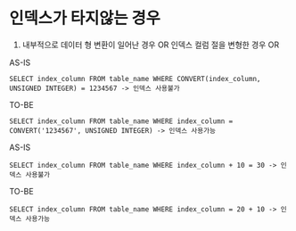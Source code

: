 # 인덱스가 타지않는 경우

1. 내부적으로 데이터 형 변환이 일어난 경우 OR 인덱스 컬럼 절을 변형한 경우 OR 

AS-IS

    SELECT index_column FROM table_name WHERE CONVERT(index_column, UNSIGNED INTEGER) = 1234567 -> 인덱스 사용불가
    
TO-BE
 
    SELECT index_column FROM table_name WHERE index_column = CONVERT('1234567', UNSIGNED INTEGER) -> 인덱스 사용가능


AS-IS

    SELECT index_column FROM table_name WHERE index_column + 10 = 30 -> 인덱스 사용불가
    
TO-BE
 
    SELECT index_column FROM table_name WHERE index_column = 20 + 10 -> 인덱스 사용가능
